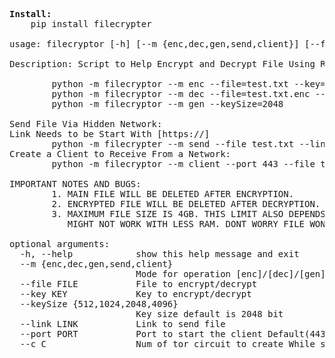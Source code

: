 <pre>
<b>Install:</b>
    pip install filecrypter

usage: filecryptor [-h] [--m {enc,dec,gen,send,client}] [--file FILE] [--key KEY] [--keySize {512,1024,2048,4096}] [--link LINK] [--port PORT] [--c C]

Description: Script to Help Encrypt and Decrypt File Using RSA Key.

        python -m filecryptor --m enc --file=test.txt --key=pub.key
        python -m filecryptor --m dec --file=test.txt.enc --key=private.key
        python -m filecryptor --m gen --keySize=2048

Send File Via Hidden Network:
Link Needs to be Start With [https://]
        python -m filecrypter --m send --file test.txt --link https://[HOST_IP]:443 --c 4
Create a Client to Receive From a Network:
        python -m filecryptor --m client --port 443 --file to_file

IMPORTANT NOTES AND BUGS:
        1. MAIN FILE WILL BE DELETED AFTER ENCRYPTION.
        2. ENCRYPTED FILE WILL BE DELETED AFTER DECRYPTION.
        3. MAXIMUM FILE SIZE IS 4GB. THIS LIMIT ALSO DEPENDS ON SYSTEM RAM.
           MIGHT NOT WORK WITH LESS RAM. DONT WORRY FILE WONT BE DELETED IF FAILED.

optional arguments:
  -h, --help            show this help message and exit
  --m {enc,dec,gen,send,client}
                        Mode for operation [enc]/[dec]/[gen]/[send]/[client]
  --file FILE           File to encrypt/decrypt
  --key KEY             Key to encrypt/decrypt
  --keySize {512,1024,2048,4096}
                        Key size default is 2048 bit
  --link LINK           Link to send file
  --port PORT           Port to start the client Default(443)
  --c C                 Num of tor circuit to create While sending file Default(3)


</pre>